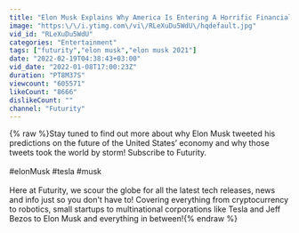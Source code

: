 ```yaml
---
title: "Elon Musk Explains Why America Is Entering A Horrific Financial Crisis"
image: "https:\/\/i.ytimg.com\/vi\/RLeXuDu5WdU\/hqdefault.jpg"
vid_id: "RLeXuDu5WdU"
categories: "Entertainment"
tags: ["futurity","elon musk","elon musk 2021"]
date: "2022-02-19T04:38:43+03:00"
vid_date: "2022-01-08T17:00:23Z"
duration: "PT8M37S"
viewcount: "605571"
likeCount: "8666"
dislikeCount: ""
channel: "Futurity"
---
```

{% raw %}Stay tuned to find out more about why Elon Musk tweeted his predictions on the future of the United States’ economy and why those tweets took the world by storm! Subscribe to Futurity.<br /><br />#elonMusk #tesla #musk<br /><br />Here at Futurity, we scour the globe for all the latest tech releases, news and info just so you don't have to! Covering everything from cryptocurrency to robotics, small startups to multinational corporations like Tesla and Jeff Bezos to Elon Musk and everything in between!{% endraw %}
